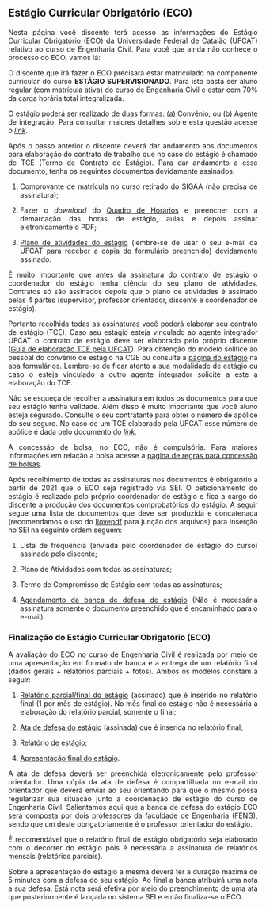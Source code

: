 ## Estágio Curricular Obrigatório (ECO)

<p align="justify">Nesta página você discente terá acesso as informações do Estágio Curricular Obrigatório (ECO) da Universidade Federal de Catalão (UFCAT) relativo ao curso de Engenharia Civil. Para você que ainda não conhece o processo do ECO, vamos lá:</p>
  
  
<p align="justify">O discente que irá fazer o ECO precisará estar matriculado na componente curricular do curso <b>ESTÁGIO SUPERVISIONADO</b>. Para isto basta ser aluno regular (com matrícula ativa) do curso de Engenharia Civil e estar com 70% da carga horária total integralizada.</p>


<p align="justify">O estágio poderá ser realizado de duas formas: (a) Convênio; ou (b) Agente de integração. Para consultar maiores detalhes sobre esta questão acesse o <a href="https://wmpjrufg.github.io/ESTAGIO-CIVIL-UFCAT/002-PASSOS.html" target="_blank"><i>link</i></a>.</p>

  
<p align="justify">Após o passo anterior o discente deverá dar andamento aos documentos para elaboração do contrato de trabalho que no caso do estágio é chamado de TCE (Termo de Contrato de Estágio). Para dar andamento a esse documento, tenha os seguintes documentos devidamente assinados:</p>


<ol>
  <li><p align="justify">Comprovante de matrícula no curso retirado do SIGAA (não precisa de assinatura);</p></li> 
  <li><p align="justify">Fazer o <i>download</i> do <a href="https://docs.google.com/spreadsheets/d/1YDI6wjQUq7Is5IRhCgKPUsgyvR-Nr7uB/edit?usp=sharing&ouid=111460075262236273387&rtpof=true&sd=true" target="_blank">Quadro de Horários</a> e preencher com a demarcação das horas de estágio, aulas e depois assinar eletronicamente o PDF;</p></li> 
  <li><p align="justify"><a href="https://forms.gle/dDR88259d8fvjvzf7" target="_blank">Plano de atividades do estágio</a> (lembre-se de usar o seu e-mail da UFCAT para receber a cópia do formulário preenchido) devidamente assinado.</p></li>   
</ol>


<p align="justify">É muito importante que antes da assinatura do contrato de estágio o coordenador do estágio tenha ciência do seu plano de atividades. Contratos só são assinados depois que o plano de atividades é assinado pelas 4 partes (supervisor, professor orientador, discente e coordenador de estágio).</p>
  
  
<p align="justify">Portanto recolhida todas as assinaturas você poderá elaborar seu contrato de estágio (TCE). Caso seu estágio esteja vinculado ao agente integrador UFCAT o contrato de estágio deve ser elaborado pelo próprio discente (<a href="https://files.cercomp.ufg.br/weby/up/610/o/Tutorial_Preenchimento_do_TCE_e_do_Plano_de_Atividades.pdf" target="_blank">Guia de elaboração TCE pela UFCAT</a>). Para obtenção do modelo solitice ao pessoal do convênio de estágio na CGE ou consulte a <a href="https://estagio.catalao.ufg.br" target="_blank">página do estágio</a> na aba formulários. Lembre-se de ficar atento a sua modalidade de estágio ou caso o esteja vinculado a outro agente integrador solicite a este a elaboração do TCE.</p>
  

<p align="justify">Não se esqueça de recolher a assinatura em todos os documentos para que seu estágio tenha validade. Além disso é muito importante que você aluno esteja segurado. Consulte o seu contratante para obter o número de apólice do seu seguro. No caso de um TCE elaborado pela UFCAT esse número de apólice é dada pelo documento do <a href="https://estagio.catalao.ufg.br/p/36446-apolice" target="_blank"><i>link</i></a>.</p>
    
  
<p align="justify">A concessão de bolsa, no ECO, não é compulsória. Para maiores informações em relação a bolsa acesse a <a href="https://wmpjrufg.github.io/ESTAGIO-CIVIL-UFCAT/005-BOLSA.html" target="_blank">página de regras para concessão de bolsas</a>.</p>

  
<p align="justify">Após recolhimento de todas as assinaturas nos documentos é obrigatório a partir de 2021 que o ECO seja registrado via SEI. O peticionamento do estágio é realizado pelo próprio coordenador de estágio e fica a cargo do discente a produção dos documentos comprobatórios do estágio. A seguir segue uma lista de documentos que deve ser produzida e concatenada (recomendamos o uso do <a href="https://www.ilovepdf.com/pt" target="_blank">Ilovepdf</a> para junção dos arquivos) para inserção no SEI na seguinte ordem seguem:</p>
  
<ol>
  <li><p align="justify">Lista de frequência (enviada pelo coordenador de estágio do curso) assinada pelo discente;</p></li> 
  <li><p align="justify">Plano de Atividades com todas as assinaturas;</p></li> 
  <li><p align="justify">Termo de Compromisso de Estágio com todas as assinaturas;</p></li> 
  <li><p align="justify"><a href="https://forms.gle/KLwAWGTq6zLaa7ud9" target="_blank">Agendamento da banca de defesa de estágio</a> (Não é necessária assinatura somente o documento preenchido que é encaminhado para o e-mail).</p></li> 
</ol>


<h3>Finalização do Estágio Curricular Obrigatório (ECO)</h3>

<p align="justify">A avaliação do ECO no curso de Engenharia Civil é realizada por meio de uma apresentação em formato de banca e a entrega de um relatório final (dados gerais + relatórios parciais + fotos). Ambos os modelos constam a seguir:</p>

<ol>
  <li><p align="justify"><a href="https://files.cercomp.ufg.br/weby/up/610/o/1.4_Relat%C3%B3rio_de_Atividades_Est%C3%A1gio_n%C3%A3o_obrigat%C3%B3rio_em_empresas_conveniadas_com_a_UFCAT.docx" target="_blank">Relatório parcial/final do estágio</a> (assinado) que é inserido no relatório final (1 por mês de estágio). No mês final do estágio não é necessária a elaboração do relatório parcial, somente o final;</p></li> 
  <li><p align="justify"><a href="https://forms.gle/ES86RxRExUBHQqREA" target="_blank">Ata de defesa do estágio</a> (assinada) que é inserida no relatório final;</p></li> 
  <li><p align="justify"><a href="https://docs.google.com/document/d/10WQOF7i3wEc2kYbmirDnI6B66chuPvXa/edit?usp=sharing&ouid=111460075262236273387&rtpof=true&sd=true" target="_blank">Relatório de estágio</a>;</p></li> 
  <li><p align="justify"><a href="https://docs.google.com/presentation/d/174qN-PqtferhA_Uz1F6LACROdqu9nZ6T/edit?usp=sharing&ouid=111460075262236273387&rtpof=true&sd=true" target="_blank">Apresentação final do estágio</a>.</p></li> 
</ol>
  
<p align="justify">A ata de defesa deverá ser preenchida eletronicamente pelo professor orientador. Uma cópia da ata de defesa é compartilhada no e-mail do orientador que deverá enviar ao seu orientando para que o mesmo possa regularizar sua situação junto a coordenação de estágio do curso de Engenharia Civil. Salientamos aqui que a banca de defesa do estágio ECO será composta por dois professores da faculdade de Engenharia (FENG), sendo que um deste obrigatoriamente é o professor orientador do estágio.</p>

<p align="justify">É recomendável que o relatório final de estágio obrigatório seja elaborado com o decorrer do estágio pois é necessária a assinatura de relatórios mensais (relatórios parciais).</p>

<p align="justify">Sobre a apresentação do estágio a mesma deverá ter a duração máxima de 5 minutos com a defesa do seu estágio. Ao final a banca atribuirá uma nota a sua defesa. Está nota será efetiva por meio do preenchimento de uma ata que posteriormente é lançada no sistema SEI e então finaliza-se o ECO.</p>
